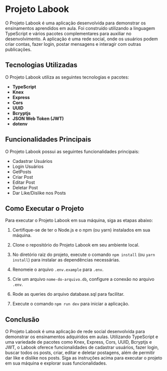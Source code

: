 # Projeto Labook

O Projeto Labook é uma aplicação desenvolvida para demonstrar os ensinamentos aprendidos em aula. Foi construído utilizando a linguagem TypeScript e vários pacotes complementares para auxiliar no desenvolvimento. A aplicação é uma rede social, onde os usuários podem criar contas, fazer login, postar mensagens e interagir com outras publicações.

## Tecnologias Utilizadas

O Projeto Labook utiliza as seguintes tecnologias e pacotes:

- **TypeScript**
- **Knex**
- **Express**
- **Cors**
- **UUID**
- **Bcryptjs**
- **JSON Web Token (JWT)**
- **dotenv**

## Funcionalidades Principais

O Projeto Labook possui as seguintes funcionalidades principais:

- Cadastrar Usuários
- Login Usuários
- GetPosts
- Criar Post
- Editar Post
- Deletar Post
- Dar Like/Dislike nos Posts

## Como Executar o Projeto

Para executar o Projeto Labook em sua máquina, siga as etapas abaixo:

1. Certifique-se de ter o Node.js e o npm (ou yarn) instalados em sua máquina.

2. Clone o repositório do Projeto Labook em seu ambiente local.

3. No diretório raiz do projeto, execute o comando `npm install` (ou `yarn install`) para instalar as dependências necessárias.

4. Renomeie o arquivo `.env.example` para `.env`.

5. Crie um arquivo `nome-do-arquivo.db`, configure a conexão no arquivo `.env`.
6. Rode as queries do arquivo database.sql para facilitar.
7. Execute o comando `npm run dev` para iniciar a aplicação.

## Conclusão

O Projeto Labook é uma aplicação de rede social desenvolvida para demonstrar os ensinamentos adquiridos em aulas. Utilizando TypeScript e uma variedade de pacotes como Knex, Express, Cors, UUID, Bcryptjs e JWT, o Labook oferece funcionalidades de cadastrar usuários, fazer login, buscar todos os posts, criar, editar e deletar postagens, além de permitir dar like e dislike nos posts. Siga as instruções acima para executar o projeto em sua máquina e explorar suas funcionalidades.

